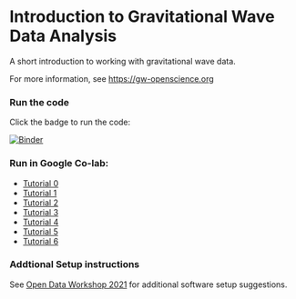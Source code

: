 # Introduction to Gravitational Wave Data Analysis

A short introduction to working with gravitational wave data.

For more information, see https://gw-openscience.org

### Run the code

Click the badge to run the code:

[![Binder](https://mybinder.org/badge_logo.svg)](https://mybinder.org/v2/gh/jkanner/gw-intro/main)

### Run in Google Co-lab:
 * [Tutorial 0](https://colab.research.google.com/github/jkanner/gw-intro/blob/main/intro-0-welcome.ipynb)
 * [Tutorial 1](https://colab.research.google.com/github/jkanner/gw-intro/blob/main/intro-1-nyquist.ipynb)
 * [Tutorial 2](https://colab.research.google.com/github/jkanner/gw-intro/blob/main/intro-2-fourier-transform.ipynb)
 * [Tutorial 3](https://colab.research.google.com/github/jkanner/gw-intro/blob/main/intro-3-waveform.ipynb)
 * [Tutorial 4](https://colab.research.google.com/github/jkanner/gw-intro/blob/main/intro-4-qtransform.ipynb)
 * [Tutorial 5](https://colab.research.google.com/github/jkanner/gw-intro/blob/main/intro-5-noise.ipynb)
 * [Tutorial 6](https://colab.research.google.com/github/jkanner/gw-intro/blob/main/intro-6-whiten-bandpass.ipynb)

### Addtional Setup instructions

See [Open Data Workshop 2021](https://github.com/gw-odw/odw-2021/blob/master/setup.md) for additional software setup suggestions.
